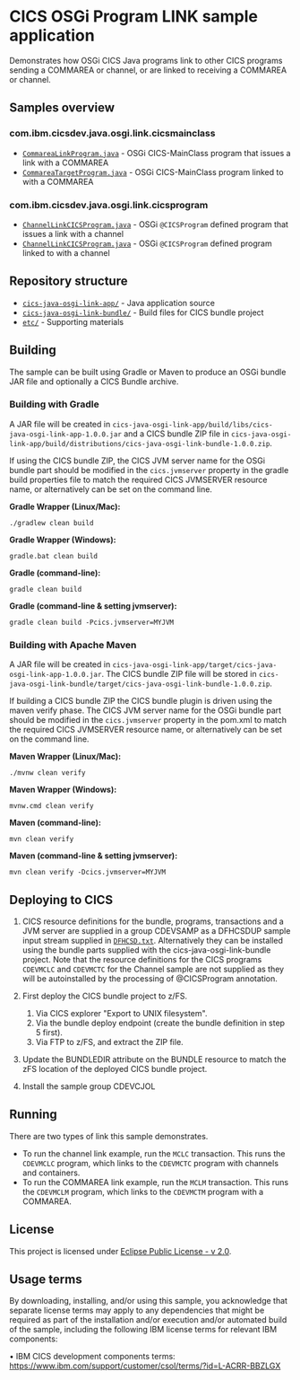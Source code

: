 # CICS OSGi Program LINK sample application

Demonstrates how OSGi CICS Java programs link to other CICS programs sending a COMMAREA or channel, or are linked to receiving a COMMAREA or channel.



## Samples overview
### com.ibm.cicsdev.java.osgi.link.cicsmainclass
* [`CommareaLinkProgram.java`](cics-java-osgi-link-app/src/main/java/com/ibm/cicsdev/java/osgi/link/cicsmainclass/CommareaLinkProgram.java) - OSGi CICS-MainClass program that issues a link with a COMMAREA
* [`CommareaTargetProgram.java`](cics-java-osgi-link-app/src/main/java/com/ibm/cicsdev/java/osgi/link/cicsmainclass/CommareaTargetProgram.java) - OSGi CICS-MainClass program linked to with a COMMAREA

### com.ibm.cicsdev.java.osgi.link.cicsprogram
* [`ChannelLinkCICSProgram.java`](cics-java-osgi-link-app/src/main/java/com/ibm/cicsdev/java/osgi/link/cicsprogram/ChannelLinkCICSProgram.java) - OSGi `@CICSProgram` defined program that issues a link with a channel
* [`ChannelLinkCICSProgram.java`](cics-java-osgi-link-app/src/main/java/com/ibm/cicsdev/java/osgi/link/cicsprogram/ChannelLinkCICSProgram.java) - OSGi `@CICSProgram` defined program linked to with a channel


## Repository structure
* [`cics-java-osgi-link-app/`](cics-java-osgi-link-app) - Java application source
* [`cics-java-osgi-link-bundle/`](cics-java-osgi-link-bundle/) - Build files for CICS bundle project
* [`etc/`](etc) - Supporting materials 


## Building
The sample can be built using Gradle or Maven to produce an OSGi bundle JAR file and optionally a CICS Bundle archive.

### Building with Gradle

A JAR file will be created in `cics-java-osgi-link-app/build/libs/cics-java-osgi-link-app-1.0.0.jar` and a CICS bundle ZIP file in `cics-java-osgi-link-app/build/distributions/cics-java-osgi-link-bundle-1.0.0.zip`.

If using the CICS bundle ZIP, the CICS JVM server name for the OSGi bundle part should be modified in the `cics.jvmserver` property in the gradle build properties file to match the required CICS JVMSERVER resource name, or alternatively can be set on the command line.

**Gradle Wrapper (Linux/Mac):**
```shell
./gradlew clean build
```
**Gradle Wrapper (Windows):**
```shell
gradle.bat clean build
```
**Gradle (command-line):**
```shell
gradle clean build
```
**Gradle (command-line & setting jvmserver):**
```shell
gradle clean build -Pcics.jvmserver=MYJVM
```

### Building with Apache Maven
A JAR file will be created in `cics-java-osgi-link-app/target/cics-java-osgi-link-app-1.0.0.jar`. The CICS bundle ZIP file will be stored in `cics-java-osgi-link-bundle/target/cics-java-osgi-link-bundle-1.0.0.zip`.

If building a CICS bundle ZIP the CICS bundle plugin is driven using the maven verify phase. The CICS JVM server name for the OSGi bundle part should be modified in the `cics.jvmserver` property in the pom.xml to match the required CICS JVMSERVER resource name, or alternatively can be set on the command line.

**Maven Wrapper (Linux/Mac):**
```shell
./mvnw clean verify
```
**Maven Wrapper (Windows):**
```shell
mvnw.cmd clean verify
```
**Maven (command-line):**
```shell
mvn clean verify
```
**Maven (command-line & setting jvmserver):**
```shell
mvn clean verify -Dcics.jvmserver=MYJVM
```

## Deploying to CICS

1. CICS resource definitions for the bundle, programs, transactions and a JVM server are supplied in a group CDEVSAMP as a DFHCSDUP sample input stream supplied in [`DFHCSD.txt`](etc/DFHCSD.txt). Alternatively they can be installed using the bundle parts supplied with the cics-java-osgi-link-bundle project.
Note that the resource definitions for the CICS programs `CDEVMCLC` and `CDEVMCTC` for the Channel sample are not supplied as they will be autoinstalled by the processing of @CICSProgram annotation.

1. First deploy the CICS bundle project to z/FS.
   1. Via CICS explorer "Export to UNIX filesystem".
   2. Via the bundle deploy endpoint (create the bundle definition in step 5 first).
   3. Via FTP to z/FS, and extract the ZIP file.

1. Update the BUNDLEDIR attribute on the BUNDLE resource to match the zFS location of the deployed CICS bundle project. 

1. Install the sample group CDEVCJOL 


## Running
There are two types of link this sample demonstrates.
* To run the channel link example, run the `MCLC` transaction. This runs the `CDEVMCLC` program, which links to the `CDEVMCTC` program with channels and containers.
* To run the COMMAREA link example, run the `MCLM` transaction. This runs the `CDEVMCLM` program, which links to the `CDEVMCTM` program with a COMMAREA.

## License
This project is licensed under [Eclipse Public License - v 2.0](LICENSE).

## Usage terms
By downloading, installing, and/or using this sample, you acknowledge that separate license terms may apply to any dependencies that might be required as part of the installation and/or execution and/or automated build of the sample, including the following IBM license terms for relevant IBM components:

• IBM CICS development components terms: https://www.ibm.com/support/customer/csol/terms/?id=L-ACRR-BBZLGX